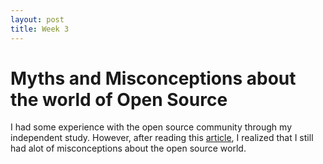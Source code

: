 ```yaml
---
layout: post
title: Week 3
---
```



# Myths and Misconceptions about the world of Open Source

I had some experience with the open source community through my independent study. However, after reading this [article](stechrepublic.com/blog/10-things/10-things-you-should-know-about-open-source-before-you-use-it/), I realized that I still had alot of misconceptions about the open source world.
